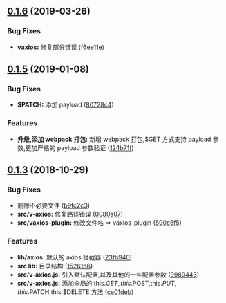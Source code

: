 ## [0.1.6](https://github.com/vxhly/vaxios-plugin/compare/v0.1.5...v0.1.6) (2019-03-26)


### Bug Fixes

* **vaxios:** 修复部分错误 ([f6ee11e](https://github.com/vxhly/vaxios-plugin/commit/f6ee11e))



## [0.1.5](https://github.com/vxhly/vaxios-plugin/compare/v0.1.3...v0.1.5) (2019-01-08)


### Bug Fixes

* **$PATCH:** 添加 payload ([80728c4](https://github.com/vxhly/vaxios-plugin/commit/80728c4))


### Features

* **升级,添加 webpack 打包:** 新增 webpack 打包,$GET 方式支持 payload 参数,更加严格的 payload 参数验证 ([124b71f](https://github.com/vxhly/vaxios-plugin/commit/124b71f))



## [0.1.3](https://github.com/vxhly/vaxios-plugin/compare/15261b6...v0.1.3) (2018-10-29)


### Bug Fixes

* 删除不必要文件 ([b9fc2c3](https://github.com/vxhly/vaxios-plugin/commit/b9fc2c3))
* **src/v-axios:** 修复路径错误 ([0080a07](https://github.com/vxhly/vaxios-plugin/commit/0080a07))
* **src/vaxios-plugin:** 修改文件名 => vaxios-plugin ([590c5f5](https://github.com/vxhly/vaxios-plugin/commit/590c5f5))


### Features

* **lib/axios:** 默认的 axios 拦截器 ([23fb940](https://github.com/vxhly/vaxios-plugin/commit/23fb940))
* **src lib:** 目录结构 ([15261b6](https://github.com/vxhly/vaxios-plugin/commit/15261b6))
* **src/v-axios.js:** 引入默认配置,以及其他的一些配置参数 ([9989443](https://github.com/vxhly/vaxios-plugin/commit/9989443))
* **src/v-axios.js:** 添加全局的 this.$GET,this.$POST,this.$PUT,this.$PATCH,this.$DELETE 方法 ([ce01deb](https://github.com/vxhly/vaxios-plugin/commit/ce01deb))



